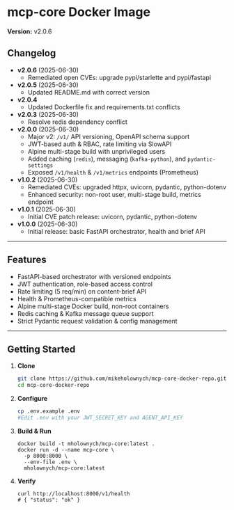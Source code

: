 # mcp-core Docker Image

**Version:** v2.0.6

## Changelog

- **v2.0.6** (2025-06-30)
  - Remediated open CVEs: upgrade pypi/starlette and pypi/fastapi
- **v2.0.5** (2025-06-30)
  - Updated README.md with correct version
- **v2.0.4**
  - Updated Dockerfile fix and requirements.txt conflicts
- **v2.0.3** (2025-06-30)
  - Resolve redis dependency conflict
- **v2.0.0** (2025-06-30)
  - Major v2: `/v1/` API versioning, OpenAPI schema support
  - JWT-based auth & RBAC, rate limiting via SlowAPI
  - Alpine multi-stage build with unprivileged users
  - Added caching (`redis`), messaging (`kafka-python`), and `pydantic-settings`
  - Exposed `/v1/health` & `/v1/metrics` endpoints (Prometheus)
- **v1.0.2** (2025-06-30)
  - Remediated CVEs: upgraded httpx, uvicorn, pydantic, python-dotenv
  - Enhanced security: non-root user, multi-stage build, metrics endpoint
- **v1.0.1** (2025-06-30)
  - Initial CVE patch release: uvicorn, pydantic, python-dotenv
- **v1.0.0** (2025-06-30)
  - Initial release: basic FastAPI orchestrator, health and brief API

---

## Features

- FastAPI-based orchestrator with versioned endpoints  
- JWT authentication, role-based access control  
- Rate limiting (5 req/min) on content-brief API  
- Health & Prometheus-compatible metrics  
- Alpine multi-stage Docker build, non-root containers  
- Redis caching & Kafka message queue support  
- Strict Pydantic request validation & config management  

---

## Getting Started

1. **Clone**  
   ```bash
   git clone https://github.com/mikeholownych/mcp-core-docker-repo.git
   cd mcp-core-docker-repo
   ```

2. **Configure**  
   ```bash
   cp .env.example .env
   #Edit .env with your JWT_SECRET_KEY and AGENT_API_KEY
   ```

3. **Build & Run**  
   ```
   docker build -t mholownych/mcp-core:latest .
   docker run -d --name mcp-core \
     -p 8000:8000 \
     --env-file .env \
     mholownych/mcp-core:latest
   ```

4. **Verify**  
   ```
   curl http://localhost:8000/v1/health
   # { "status": "ok" }
   ```
